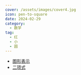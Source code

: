 ```yaml
---
cover: /assets/images/cover4.jpg
icon: pen-to-square
date: 2024-02-29
category:
  - 数学
tag:
  - 红
  - 小
  - 圆
---
```


- [图形表示](https://wolai-secure-cdn.dingtalk.com/static/2F3aoRXmh1RhScMLh1Ujq5/image.png?auth_key=1711679641-22o9ZSzdLdVmeVJkaXhdU9-0-24aa26324f588acc4195921291d0c336&file_size=70252)
- [二项式](https://wolai-secure-cdn.dingtalk.com/static/oGmt4uSLH2ZyDUz78vwTVE/image.png?auth_key=1711679694-vmz7VADwkkpsCudkczREAV-0-e50fb7de6bcedf751dde44a26e444b50&file_size=46529)

